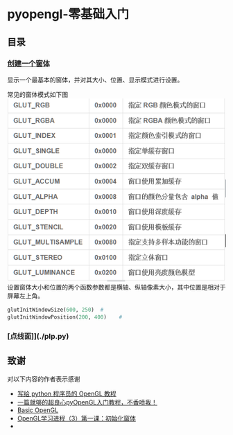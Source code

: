 # pyopengl-零基础入门
## 目录
### [创建一个窗体](./window.py)
显示一个最基本的窗体，并对其大小、位置、显示模式进行设置。

常见的窗体模式如下图
![常见GLUT模式解释](./img/GlutMode.png)
设置窗体大小和位置的两个函数参数都是横轴、纵轴像素大小，其中位置是相对于屏幕左上角。
```python
glutInitWindowSize(600, 250)  # 
glutInitWindowPosition(200, 400)    # 
```
### [点线面]](./plp.py)


## 致谢
对以下内容的作者表示感谢
- [写给 python 程序员的 OpenGL 教程](https://xufive.blog.csdn.net/article/details/86565130)
- [一篇就够的超良心pyOpenGL入门教程，不香喷我！](https://blog.csdn.net/edj_13/article/details/104673528)
- [Basic OpenGL](http://www.opengl-tutorial.org/beginners-tutorials/)
- [OpenGL学习进程（3）第一课：初始化窗体](https://www.cnblogs.com/MenAngel/p/5619808.html)
- []()
